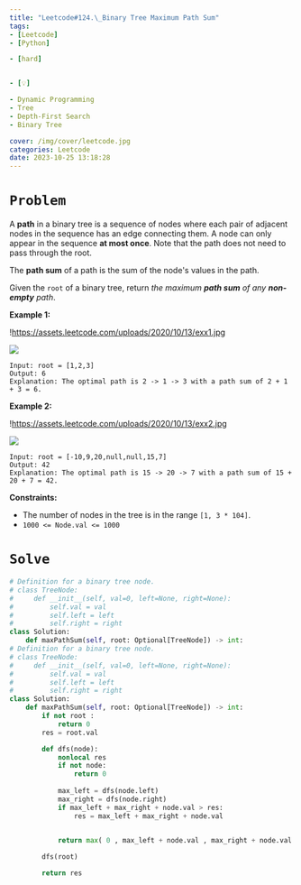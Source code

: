 ```yaml
---
title: "Leetcode#124.\_Binary Tree Maximum Path Sum"
tags:
- [Leetcode]
- [Python]

- [hard]


- [💡]

- Dynamic Programming
- Tree
- Depth-First Search
- Binary Tree

cover: /img/cover/leetcode.jpg
categories: Leetcode
date: 2023-10-25 13:18:28
---
```


# `Problem`

A **path** in a binary tree is a sequence of nodes where each pair of adjacent nodes in the sequence has an edge connecting them. A node can only appear in the sequence **at most once**. Note that the path does not need to pass through the root.

The **path sum** of a path is the sum of the node's values in the path.

Given the `root` of a binary tree, return *the maximum **path sum** of any **non-empty** path*.

**Example 1:**

!https://assets.leetcode.com/uploads/2020/10/13/exx1.jpg

![](https://assets.leetcode.com/uploads/2020/10/13/exx1.jpg)

```
Input: root = [1,2,3]
Output: 6
Explanation: The optimal path is 2 -> 1 -> 3 with a path sum of 2 + 1 + 3 = 6.

```

**Example 2:**

!https://assets.leetcode.com/uploads/2020/10/13/exx2.jpg

![](https://assets.leetcode.com/uploads/2020/10/13/exx2.jpg)

```
Input: root = [-10,9,20,null,null,15,7]
Output: 42
Explanation: The optimal path is 15 -> 20 -> 7 with a path sum of 15 + 20 + 7 = 42.

```

**Constraints:**

- The number of nodes in the tree is in the range `[1, 3 * 104]`.
- `1000 <= Node.val <= 1000`

# `Solve`

```python
# Definition for a binary tree node.
# class TreeNode:
#     def __init__(self, val=0, left=None, right=None):
#         self.val = val
#         self.left = left
#         self.right = right
class Solution:
    def maxPathSum(self, root: Optional[TreeNode]) -> int:
# Definition for a binary tree node.
# class TreeNode:
#     def __init__(self, val=0, left=None, right=None):
#         self.val = val
#         self.left = left
#         self.right = right
class Solution:
    def maxPathSum(self, root: Optional[TreeNode]) -> int:
        if not root :
            return 0
        res = root.val

        def dfs(node):
            nonlocal res
            if not node:
                return 0
            
            max_left = dfs(node.left) 
            max_right = dfs(node.right)
            if max_left + max_right + node.val > res:
                res = max_left + max_right + node.val

            
            return max( 0 , max_left + node.val , max_right + node.val )

        dfs(root)

        return res
```
